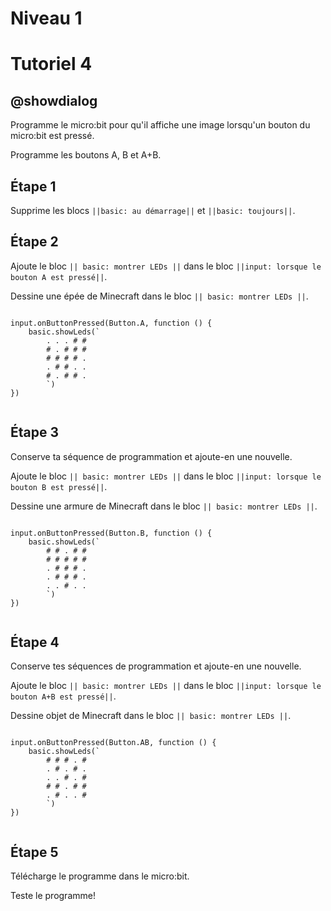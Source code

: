 # Niveau 1

# Tutoriel 4

## @showdialog

Programme le micro:bit pour qu'il affiche une image lorsqu'un bouton du micro:bit est pressé.

Programme les boutons A, B et A+B.

## Étape 1

Supprime les blocs ``||basic: au démarrage||`` et ``||basic: toujours||``.

## Étape 2

Ajoute le bloc ``|| basic: montrer LEDs ||`` dans le bloc ``||input: lorsque le bouton A est pressé||``.

Dessine une épée de Minecraft dans le bloc ``|| basic: montrer LEDs ||``.

```blocks

input.onButtonPressed(Button.A, function () {
    basic.showLeds(`
        . . . # #
        # . # # #
        # # # # .
        . # # . .
        # . # # .
        `)
})


```

## Étape 3

Conserve ta séquence de programmation et ajoute-en une nouvelle.

Ajoute le bloc ``|| basic: montrer LEDs ||`` dans le bloc ``||input: lorsque le bouton B est pressé||``.

Dessine une armure de Minecraft dans le bloc ``|| basic: montrer LEDs ||``.

```blocks

input.onButtonPressed(Button.B, function () {
    basic.showLeds(`
        # # . # #
        # # # # #
        . # # # .
        . # # # .
        . . # . .
        `)
})


```

## Étape 4

Conserve tes séquences de programmation et ajoute-en une nouvelle.

Ajoute le bloc ``|| basic: montrer LEDs ||`` dans le bloc ``||input: lorsque le bouton A+B est pressé||``.

Dessine objet de Minecraft dans le bloc ``|| basic: montrer LEDs ||``.

```blocks

input.onButtonPressed(Button.AB, function () {
    basic.showLeds(`
        # # # . #
        . # . # .
        . . # . #
        # # . # #
        . # . . #
        `)
})


```

## Étape 5

Télécharge le programme dans le micro:bit.

Teste le programme!